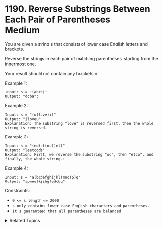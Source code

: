 # 1190. Reverse Substrings Between Each Pair of Parentheses<br> Medium

You are given a string s that consists of lower case English letters and brackets. 

Reverse the strings in each pair of matching parentheses, starting from the innermost one.

Your result should not contain any brackets.n

Example 1:

```
Input: s = "(abcd)"
Output: "dcba":
```

Example 2:

```
Input: s = "(u(love)i)"
Output: "iloveu"
Explanation: The substring "love" is reversed first, then the whole string is reversed.
```

Example 3:

```
Input: s = "(ed(et(oc))el)"
Output: "leetcode"
Explanation: First, we reverse the substring "oc", then "etco", and finally, the whole string.:
```

Example 4:

```
Input: s = "a(bcdefghijkl(mno)p)q"
Output: "apmnolkjihgfedcbq"
```

Constraints:

- `0 <= s.length <= 2000`
- `s only contains lower case English characters and parentheses.`
- `It's guaranteed that all parentheses are balanced.`

<details>

<summary> Related Topics </summary>

-   `Stack`

</details>
